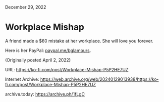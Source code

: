 December 29, 2022
# Workplace Mishap
A friend made a $60 mistake at her workplace. She will love you forever.

Here is her PayPal: [paypal.me/bglamours](https://paypal.me/bglamours).

(Originally posted April 2, 2022)

URL: https://ko-fi.com/post/Workplace-Mishap-P5P2HE7UZ

Internet Archive: https://web.archive.org/web/20240129013938/https://ko-fi.com/post/Workplace-Mishap-P5P2HE7UZ

archive.today: https://archive.ph/1fLgC

